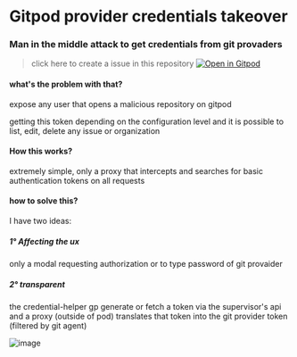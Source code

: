 # Gitpod provider credentials takeover

### Man in the middle attack to get credentials from git provaders

> click here to create a issue in this repository
[![Open in Gitpod](https://gitpod.io/button/open-in-gitpod.svg)](https://gitpod.io/#/https://github.com/gerardo-junior/gitpod-provider-credentials-takeover.git)


#### what's the problem with that?

expose any user that opens a malicious repository on gitpod

getting this token depending on the configuration level and it is possible to list, edit, delete any issue or organization

#### How this works?

extremely simple, only a proxy that intercepts and searches for basic authentication tokens on all requests

#### how to solve this?

I have two ideas:

##### 1° Affecting the ux

only a modal requesting authorization or to type password of git provaider


##### 2° transparent

the credential-helper gp generate or fetch a token via the supervisor's api and a proxy (outside of pod) translates that token into the git provider token (filtered by git agent)

![image](https://user-images.githubusercontent.com/9096410/113546674-d3878480-95c2-11eb-8838-1fc8c1a31b47.png)




